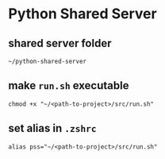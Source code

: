 # Python Shared Server

## shared server folder
```
~/python-shared-server
```

## make `run.sh` executable
```
chmod +x "~/<path-to-project>/src/run.sh"
```

## set alias in `.zshrc`
```
alias pss="~/<path-to-project>/src/run.sh"
```

